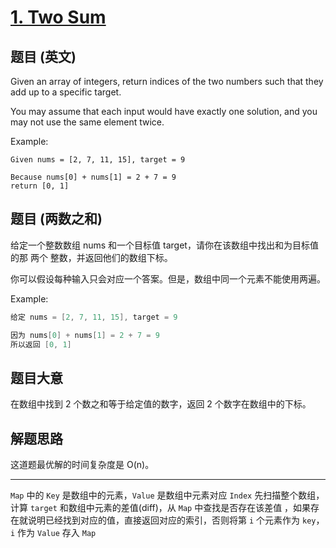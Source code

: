 # [1. Two Sum](https://leetcode-cn.com/problems/two-sum/)

## 题目 (英文)

Given an array of integers, return indices of the two numbers such that they add up to a specific target.

You may assume that each input would have exactly one solution, and you may not use the same element twice.

Example:

```
Given nums = [2, 7, 11, 15], target = 9

Because nums[0] + nums[1] = 2 + 7 = 9
return [0, 1]
```

## 题目 (两数之和)

给定一个整数数组 nums 和一个目标值 target，请你在该数组中找出和为目标值的那 两个 整数，并返回他们的数组下标。

你可以假设每种输入只会对应一个答案。但是，数组中同一个元素不能使用两遍。

Example:

```c
给定 nums = [2, 7, 11, 15], target = 9

因为 nums[0] + nums[1] = 2 + 7 = 9
所以返回 [0, 1]
```

## 题目大意

在数组中找到 2 个数之和等于给定值的数字，返回 2 个数字在数组中的下标。

## 解题思路

这道题最优解的时间复杂度是 O(n)。

---

`Map` 中的 `Key` 是数组中的元素，`Value` 是数组中元素对应 `Index`
先扫描整个数组，计算 `target` 和数组中元素的差值(diff)，从 `Map` 中查找是否存在该差值
，如果存在就说明已经找到对应的值，直接返回对应的索引，否则将第 `i` 个元素作为 `key`，`i` 作为 `Value`
存入 `Map`
